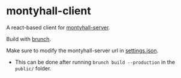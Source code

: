 # montyhall-client

A react-based client for [montyhall-server](https://github.com/andrewmacheret/montyhall-server).

Build with [brunch](http://brunch.io/).

Make sure to modify the montyhall-server url in [settings.json](app/assets/settings.json).
 * This can be done after running `brunch build --production` in the `public/` folder.
